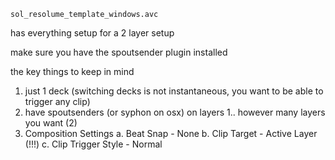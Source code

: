 `sol_resolume_template_windows.avc`

has everything setup for a 2 layer setup

make sure you have the spoutsender plugin installed

the key things to keep in mind

1. just 1 deck (switching decks is not instantaneous, you want to be able to trigger any clip)
2. have spoutsenders (or syphon on osx) on layers 1.. however many layers you want (2)
3. Composition Settings
	a. Beat Snap - None
	b. Clip Target - Active Layer (!!!)
	c. Clip Trigger Style - Normal